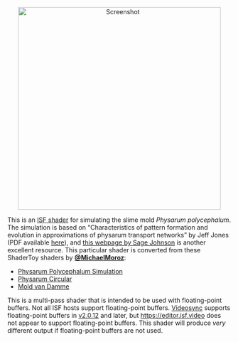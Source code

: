 <p align="center">
  <img width="456" alt="Screenshot" src="https://github.com/user-attachments/assets/36c072bb-0aa6-4c09-8cd6-ab533a53060f" />
</p>

This is an [ISF shader](https://isf.video) for simulating the slime mold
_Physarum polycephalum_. The simulation is based on “Characteristics of pattern
formation and evolution in approximations of physarum transport networks” by
Jeff Jones (PDF available [here](https://uwe-repository.worktribe.com/output/980579)),
and [this webpage by Sage Johnson](https://cargocollective.com/sagejenson/physarum)
is another excellent resource. This particular shader is converted from these
ShaderToy shaders by [**@MichaelMoroz**](https://github.com/MichaelMoroz):
* [Physarum Polycephalum Simulation](https://www.shadertoy.com/view/tlKGDh)
* [Physarum Circular](https://www.shadertoy.com/view/wtKGW1)
* [Mold van Damme ](https://www.shadertoy.com/view/wdsfzN)

This is a multi-pass shader that is intended to be used with floating-point
buffers. Not all ISF hosts support floating-point buffers.
[Videosync](https://videosync.showsync.com/download) supports floating-point
buffers in
[v2.0.12](https://support.showsync.com/release-notes/videosync/2.0#2012) and
later, but https://editor.isf.video does not appear to support floating-point
buffers. This shader will produce *very* different output if floating-point
buffers are not used.
